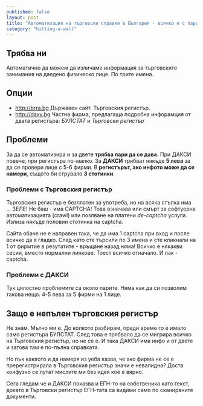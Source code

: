 ```yaml
---
published: false
layout: post
title: "Автоматизация на търговски справки в България - всичко е с пари"
category: "hitting-a-wall"
---
```


## Трябва ни
Автоматично да можем да изличаме информация за търговските занимания на даедено физическо лице. По трите имена.

## Опции
- http://brra.bg Държавен сайт. Търговския регистър.
- http://daxy.bg Частна фирма, предлагаща подробна инфорамция от двата регистъра: _БУЛСТАТ_ и _Търговски регистър_

## Проблеми
За да се автоматизира и за двете **трябва пари да се дава.** При ДАКСИ повече, при регистъра по-малко. За **ДАКСИ** трябват някъде **5 лева** за да се провери лице с 5-6 фирми. В **регистърът, ако инфото може да се намери**, същото би струвало **3 стотинки**.

### Проблеми с Търговския регистър
Търговския регистър е безплатен за употреба, но на всяка стъпка има ... ЗЕЛЕ! Не баш - има CAPTCHA! Това означава или смърт за софтуерна автоматизацията (crawl) или позлване на платени _de-captcha_ услуги. Излиза някъде половин стотинка на captcha. 

Сайта обаче не е направен така, че да има 1 captcha при вход и после всичко да е гладко. След като сте търсили по 3 имена и сте кликнали на 1 от фирмтие в резутатите - връщане назад няма! Всичко е някакви сесии, вместо нормални линкове. Тоест всичко отначало. И пак - captcha.

### Проблеми с ДАКСИ
Тук цялостно проблемите са около парите. Няма как да си позволим такова нещо. 4-5 лева за 5 фирми на 1 лице.

## Защо е непълен търговския регистър
Не знам. Мътно ми е. До колкото разбирам, преди време го е имало само регистъра БУЛСТАТ. След това е трябвало да се мигрира всичко на Търговския регистър, но не се е. И така ДАКСИ има инфо и от двете и затова там е по-пълна справката. 

Но пък каквото и да намеря из уеба казва, че ако фирма не се е пререгистрирала в Търговския регистър значи е невалидна? Доста конфузно се лутат мислите ми без идея кое е вярно. 

Сега гледам че и ДАКСИ показва и ЕГН-то на собственика като текст, докато в Търговски регистър ЕГН-тата са видими само по сканираните документи.
